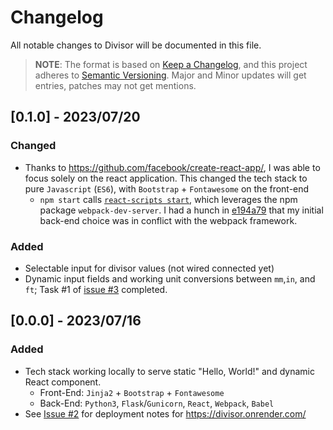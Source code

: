 # Changelog

All notable changes to Divisor will be documented in this file.

> **NOTE**: The format is based on [Keep a Changelog](https://keepachangelog.com/en/1.0.0/),
> and this project adheres to [Semantic Versioning](https://semver.org/spec/v2.0.0.html).
> Major and Minor updates will get entries, patches may not get mentions.

## [0.1.0] - 2023/07/20

### Changed

- Thanks to https://github.com/facebook/create-react-app/, I was able to focus solely on the react application. This changed the tech stack to pure `Javascript` (`ES6`), with `Bootstrap` + `Fontawesome` on the front-end
  - `npm start` calls [`react-scripts start`](https://github.com/facebook/create-react-app/blob/main/packages/react-scripts/scripts/start.js), which leverages the npm package `webpack-dev-server`. I had a hunch in [e194a79](https://github.com/brio50/divisor/commit/e194a79bc3c39df04ff5f0c92f50a1a0260dfa35) that my initial back-end choice was in conflict with the webpack framework.

### Added

- Selectable input for divisor values (not wired connected yet)
- Dynamic input fields and working unit conversions between `mm`,`in`, and `ft`; Task #1 of [issue #3](https://github.com/brio50/divisor/issues/3) completed.

## [0.0.0] - 2023/07/16

### Added

- Tech stack working locally to serve static "Hello, World!" and dynamic React component.
  - Front-End: `Jinja2` + `Bootstrap` + `Fontawesome`
  - Back-End: `Python3`, `Flask`/`Gunicorn`, `React`, `Webpack`, `Babel`
- See [Issue #2](https://github.com/brio50/divisor/issues/2) for deployment notes for https://divisor.onrender.com/
